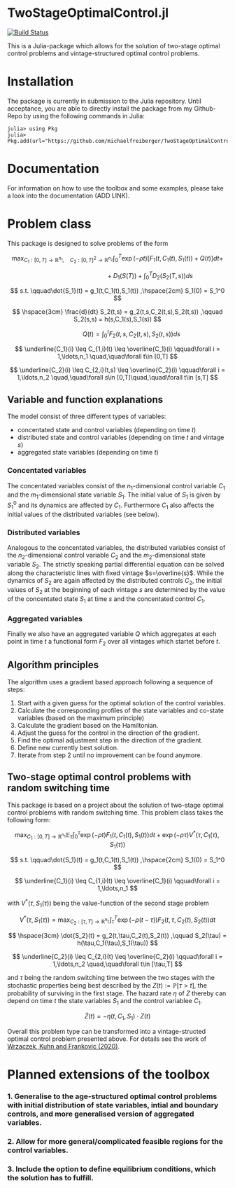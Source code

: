# TwoStageOptimalControl.jl
[![Build Status](https://github.com/michaelfreiberger/TwoStageOptimalControl.jl/actions/workflows/ci.yml/badge.svg?branch=master)](https://github.com/michaelfreiberger/TwoStageOptimalControl.jl/actions/workflows/ci.yml?query=branch%3Amaster)


This is a Julia-package which allows for the solution of two-stage optimal control problems and vintage-structured optimal control problems.

# Installation


The package is currently in submission to the Julia repository. Until acceptance, you are able to directly install the package from my Github-Repo by using the following commands in Julia:

```julia-repl
julia> using Pkg
julia> Pkg.add(url="https://github.com/michaelfreiberger/TwoStageOptimalControl.jl")
```

# Documentation

For information on how to use the toolbox and some examples, please take a look into the documentation (ADD LINK). 

# Problem class

This package is designed to solve problems of the form

$$ 
\max_{C_1: [0,T]\to\mathbb{R}^{n_1},\quad C_2:[0,T]^2\to\mathbb{R}^{n_2}}\int_{0}^{T} \exp(-\rho t)\Big[F_1(t,C_1(t),S_1(t)) + Q(t) \Big]dt +
$$

$$
\hspace{4cm} + D_1(S(T)) + \int_0^T D_2(S_2(T,s))ds
$$

$$
s.t. \qquad\dot{S_1}(t) = g_1(t,C_1(t),S_1(t)) ,\hspace{2cm} S_1(0) = S_1^0
$$

$$
\hspace{3cm} \frac{d}{dt} S_2(t,s) = g_2(t,s,C_2(t,s),S_2(t,s)) ,\qquad S_2(s,s) = h(s,C_1(s),S_1(s))
$$

$$
\qquad \qquad Q(t) = \int_0^t F_2(t,s,C_2(t,s),S_2(t,s)) ds
$$

$$
\underline{C_1}(i) \leq C_{1,i}(t) \leq \overline{C_1}(i) \qquad\forall i = 1,\ldots,n_1 \quad,\quad\forall t\in [0,T]
$$

$$
\underline{C_2}(i) \leq C_{2,i}(t,s) \leq \overline{C_2}(i) \qquad\forall i = 1,\ldots,n_2 \quad,\quad\forall s\in [0,T]\quad,\quad\forall t\in [s,T]
$$


## **Variable and function explanations**

The model consist of three different types of variables:

* concentated state and control variables (depending on time $t$)
* distributed state and control variables (depending on time $t$ and vintage $s$)
* aggregated state variables (depending on time $t$)

### Concentated variables

The concentated variables consist of the $n_1$-dimensional control variable $C_1$ and the $m_1$-dimensional state variable $S_1$. The initial value of $S_1$ is given by $S_1^0$ and its dynamics are affected by $C_1$. Furthermore $C_1$ also affects the initial values of the distributed variables (see below).

### Distributed variables

Analogous to the concentated variables, the distributed variables consist of the $n_2$-dimensional control variable $C_2$ and the $m_2$-dimensional state variable $S_2$. The strictly speaking partial differential equation can be solved along the characteristic lines with fixed vintage $s=\overline{s}$. While the dynamics of $S_2$ are again affected by the distributed controls $C_2$, the initial values of $S_2$ at the beginning of each vintage $s$ are determined by the value of the concentated state $S_1$ at time $s$ and the concentated control $C_1$.

### Aggregated variables

Finally we also have an aggregated variable $Q$ which aggregates at each point in time $t$ a functional form $F_2$ over all vintages which startet before $t$. 

## **Algorithm principles**

The algorithm uses a gradient based approach following a sequence of steps:

1. Start with a given guess for the optimal solution of the control variables.
2. Calculate the corresponding profiles of the state variables and co-state variables (based on the maximum principle)
3. Calculate the gradient based on the Hamiltonian.
4. Adjust the guess for the control in the direction of the gradient.
5. Find the optimal adjustment step in the direction of the gradient.
6. Define new currently best solution.
7. Iterate from step 2 until no improvement can be found anymore.

## **Two-stage optimal control problems with random switching time**

This package is based on a project about the solution of two-stage optimal control problems with random switching time. This problem class takes the following form:

$$ 
\max_{C_1: [0,T]\to\mathbb{R}^{n_1}}\mathbb{E}_{\tau}\int_{0}^{\tau} \exp(-\rho t) F_1(t,C_1(t),S_1(t)) dt + \exp(-\rho\tau)V^*(\tau,C_1(\tau),S_1(\tau))
$$

$$
s.t. \qquad\dot{S_1}(t) = g_1(t,C_1(t),S_1(t)) ,\hspace{2cm} S_1(0) = S_1^0
$$

$$
\underline{C_1}(i) \leq C_{1,i}(t) \leq \overline{C_1}(i) \qquad\forall i = 1,\ldots,n_1
$$

with $V^*(\tau,S_1(\tau))$ being the value-function of the second stage problem

$$
V^*(\tau,S_1(\tau)) = \max_{C_2:[\tau,T]\to\mathbb{R}^{n_2}}\int_{\tau}^T \exp(-\rho(t-\tau))F_2(t,\tau,C_2(t),S_2(t)) dt
$$

$$
\hspace{3cm} \dot{S_2}(t) = g_2(t,\tau,C_2(t),S_2(t)) ,\qquad S_2(\tau) = h(\tau,C_1(\tau),S_1(\tau))
$$

$$
\underline{C_2}(i) \leq C_{2,i}(t) \leq \overline{C_2}(i) \qquad\forall i = 1,\ldots,n_2 \quad,\quad\forall t\in [\tau,T]
$$

and $\tau$ being the random switching time between the two stages with the stochastic properties being best described by the $Z(t):= \mathbb{P}\left[\tau > t\right]$, the probability of surviving in the first stage. The hazard rate $\eta$ of $Z$ thereby can depend on time $t$ the state variables $S_1$ and the control variablee $C_1$.

$$
\dot{Z}(t) = -\eta(t,C_1,S_1)\cdot Z(t)
$$

Overall this problem type can be transformed into a vintage-structed optimal control problem presented above. For details see the work of [Wrzaczek, Kuhn and Frankovic (2020)](https://link.springer.com/article/10.1007/s10957-019-01598-5).

# Planned extensions of the toolbox

### 1. Generalise to the age-structured optimal control problems with initial distribution of state variables, intial and boundary controls, and more generalised version of aggregated variables.

### 2. Allow for more general/complicated feasible regions for the control variables.

### 3. Include the option to define equilibrium conditions, which the solution has to fulfill.